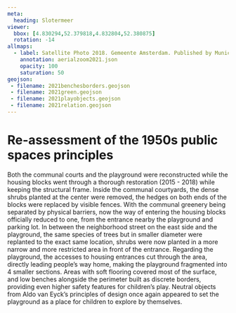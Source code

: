 ```yaml
---
meta:
  heading: Slotermeer
viewer:
  bbox: [4.830294,52.379818,4.832804,52.380875]
  rotation: -14
allmaps:
  - label: Satellite Photo 2018. Gemeente Amsterdam. Published by Municipality of Amsterdam, Basic information, 2017
    annotation: aerialzoom2021.json
    opacity: 100
    saturation: 50
geojson:
 - filename: 2021benchesborders.geojson
 - filename: 2021green.geojson
 - filename: 2021playobjects.geojson
 - filename: 2021relation.geojson
---
```

# Re-assessment of the 1950s public spaces principles
Both the communal courts and the playground were reconstructed while the housing blocks went through a thorough restoration (2015 - 2018) while keeping the structural frame. 
Inside the communal courtyards, the dense shrubs planted at the center were removed, the hedges on both ends of the blocks were replaced by visible fences. With the communal greenery being separated by physical barriers, now the way of entering the housing blocks officially reduced to one, from the entrance nearby the playground and parking lot. In between the neighborhood street on the east side and the playground, the same species of trees but in smaller diameter were replanted to the exact same location, shrubs were now planted in a more narrow and more restricted area in front of the entrance. 
Regarding the playground, the accesses to housing entrances cut through the area, directly leading people’s way home, making the playground fragmented into 4 smaller sections.
Areas with soft flooring covered most of the surface, and low benches alongside the perimeter built as discrete borders, providing even higher safety features for children’s play. Neutral objects from Aldo van Eyck’s principles of design once again appeared to set the playground as a place for children to explore by themselves.